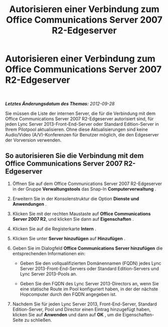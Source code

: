 ﻿---
title: Autorisieren einer Verbindung zum Office Communications Server 2007 R2-Edgeserver
TOCTitle: Autorisieren einer Verbindung zum Office Communications Server 2007 R2-Edgeserver
ms:assetid: 14f6798a-28d6-4b3d-8734-942192e1bbf5
ms:mtpsurl: https://technet.microsoft.com/de-de/library/JJ204702(v=OCS.15)
ms:contentKeyID: 49293270
ms.date: 05/19/2016
mtps_version: v=OCS.15
ms.translationtype: HT
---

# Autorisieren einer Verbindung zum Office Communications Server 2007 R2-Edgeserver

 

_**Letztes Änderungsdatum des Themas:** 2012-09-28_

Sie müssen die Liste der internen Server, die für die Verbindung mit dem Office Communications Server 2007 R2-Edgeserver autorisiert sind, für jeden Lync Server 2013-Front-End-Server oder Standard Edition-Server in Ihrem Pilotpool aktualisieren. Ohne diese Aktualisierungen sind keine Audio/Video (A/V)-Konferenzen für Benutzer möglich, die den Edgeserver der Vorversion verwenden.

## So autorisieren Sie die Verbindung mit dem Office Communications Server 2007 R2-Edgeserver

1.  Öffnen Sie auf dem Office Communications Server 2007 R2-Edgeserver in der Gruppe **Verwaltungstools** das Snap-In **Computerverwaltung** .

2.  Erweitern Sie in der Konsolenstruktur die Option **Dienste und Anwendungen** .

3.  Klicken Sie mit der rechten Maustaste auf **Office Communications Server 2007 R2**, und klicken Sie dann auf **Eigenschaften** .

4.  Klicken Sie auf die Registerkarte **Intern** .

5.  Klicken Sie unter **Server hinzufügen** auf **Hinzufügen** .

6.  Geben Sie im Dialogfeld **Office Communications Server hinzufügen** die entsprechenden Informationen ein:
    
      - Geben Sie den vollqualifizierten Domänennamen (FQDN) jedes Lync Server 2013-Front-End-Servers oder Standard Edition-Servers und Lync Server 2013-Pools an.
    
      - Geben Sie den FQDN des Lync Server 2013-Directors an, wenn Sie eine statische Route im Pool konfiguriert haben, in der der nächste Hopcomputer durch den FQDN angegeben ist.

7.  Nachdem Sie für jeden Lync Server 2013, Front-End-Server, Standard Edition-Server, Pool und Director einen Eintrag hinzugefügt haben, klicken Sie auf **Anwenden** und dann auf **OK** , um die Eigenschaften-Seite zu schließen.

